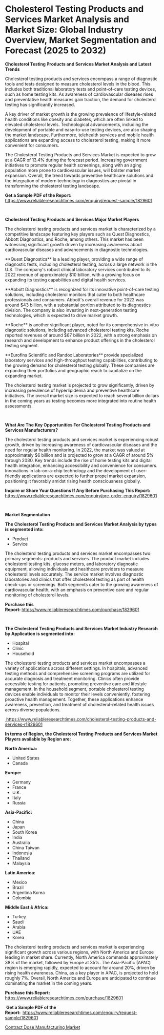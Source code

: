 <p><h1>Cholesterol Testing Products and Services Market Analysis and Market Size: Global Industry Overview, Market Segmentation and Forecast (2025 to 2032)</h1></p><p><strong>Cholesterol Testing Products and Services Market Analysis and Latest Trends</strong></p>
<p><p>Cholesterol testing products and services encompass a range of diagnostic tools and tests designed to measure cholesterol levels in the blood. This includes both traditional laboratory tests and point-of-care testing devices, such as home testing kits. As awareness of cardiovascular diseases rises and preventative health measures gain traction, the demand for cholesterol testing has significantly increased.</p><p>A key driver of market growth is the growing prevalence of lifestyle-related health conditions like obesity and diabetes, which are often linked to elevated cholesterol levels. Technological advancements, including the development of portable and easy-to-use testing devices, are also shaping the market landscape. Furthermore, telehealth services and mobile health applications are expanding access to cholesterol testing, making it more convenient for consumers.</p><p>The Cholesterol Testing Products and Services Market is expected to grow at a CAGR of 13.4% during the forecast period. Increasing government initiatives to promote regular health screenings, along with an aging population more prone to cardiovascular issues, will bolster market expansion. Overall, the trend towards preventive healthcare solutions and the integration of modern technology in diagnostics are pivotal in transforming the cholesterol testing landscape.</p></p>
<p><strong>Get a Sample PDF of the Report:&nbsp;</strong> <a href="https://www.reliableresearchtimes.com/enquiry/request-sample/1829601?utm_campaign=2006&utm_medium=2&utm_source=Github&utm_content=ia&utm_term=26032025&utm_id=cholesterol-testing-products-and-services">https://www.reliableresearchtimes.com/enquiry/request-sample/1829601</a></p>
<p>&nbsp;</p>
<p><strong>Cholesterol Testing Products and Services Major Market Players</strong></p>
<p><p>The cholesterol testing products and services market is characterized by a competitive landscape featuring key players such as Quest Diagnostics, Abbott Diagnostics, and Roche, among others. This market has been witnessing significant growth driven by increasing awareness about cardiovascular diseases and advancements in diagnostic technologies.</p><p>**Quest Diagnostics** is a leading player, providing a wide range of diagnostic tests, including cholesterol testing, across a large network in the U.S. The company's robust clinical laboratory services contributed to its 2022 revenue of approximately $10 billion, with a growing focus on expanding its testing capabilities and digital health services.</p><p>**Abbott Diagnostics** is recognized for its innovative point-of-care testing solutions, including cholesterol monitors that cater to both healthcare professionals and consumers. Abbott's overall revenue for 2022 was around $43 billion, with a substantial portion attributed to its diagnostics division. The company is also investing in next-generation testing technologies, which is expected to drive market growth.</p><p>**Roche** is another significant player, noted for its comprehensive in-vitro diagnostic solutions, including advanced cholesterol testing kits. Roche reported revenues of around $67 billion in 2022, with a strong emphasis on research and development to enhance product offerings in the cholesterol testing segment.</p><p>**Eurofins Scientific and Randox Laboratories** provide specialized laboratory services and high-throughput testing capabilities, contributing to the growing demand for cholesterol testing globally. These companies are expanding their portfolios and geographic reach to capitalize on the expanding market.</p><p>The cholesterol testing market is projected to grow significantly, driven by increasing prevalence of hyperlipidemia and preventive healthcare initiatives. The overall market size is expected to reach several billion dollars in the coming years as testing becomes more integrated into routine health assessments.</p></p>
<p>&nbsp;</p>
<p><strong>What Are The Key Opportunities For Cholesterol Testing Products and Services Manufacturers?</strong></p>
<p><p>The cholesterol testing products and services market is experiencing robust growth, driven by increasing awareness of cardiovascular diseases and the need for regular health monitoring. In 2022, the market was valued at approximately $6 billion and is projected to grow at a CAGR of around 5% through 2030. Key trends include the rise of home testing kits and digital health integration, enhancing accessibility and convenience for consumers. Innovations in lab-on-a-chip technology and the development of user-friendly applications are expected to further propel market expansion, positioning it favorably amidst rising health consciousness globally.</p></p>
<p><strong>Inquire or Share Your Questions If Any Before Purchasing This Report:</strong> <a href="https://www.reliableresearchtimes.com/enquiry/pre-order-enquiry/1829601?utm_campaign=2006&utm_medium=2&utm_source=Github&utm_content=ia&utm_term=26032025&utm_id=cholesterol-testing-products-and-services">https://www.reliableresearchtimes.com/enquiry/pre-order-enquiry/1829601</a></p>
<p>&nbsp;</p>
<p><strong>Market Segmentation</strong></p>
<p><strong>The Cholesterol Testing Products and Services Market Analysis by types is segmented into:</strong></p>
<p><ul><li>Product</li><li>Service</li></ul></p>
<p><p>The cholesterol testing products and services market encompasses two primary segments: products and services. The product market includes cholesterol testing kits, glucose meters, and laboratory diagnostic equipment, allowing individuals and healthcare providers to measure cholesterol levels accurately. The service market involves diagnostic laboratories and clinics that offer cholesterol testing as part of health check-ups or screenings. Both segments cater to the growing awareness of cardiovascular health, with an emphasis on preventive care and regular monitoring of cholesterol levels.</p></p>
<p><strong>Purchase this Report:&nbsp;</strong><a href="https://www.reliableresearchtimes.com/purchase/1829601?utm_campaign=2006&utm_medium=2&utm_source=Github&utm_content=ia&utm_term=26032025&utm_id=cholesterol-testing-products-and-services">https://www.reliableresearchtimes.com/purchase/1829601</a></p>
<p>&nbsp;</p>
<p><strong>The Cholesterol Testing Products and Services Market Industry Research by Application is segmented into:</strong></p>
<p><ul><li>Hospital</li><li>Clinic</li><li>Household</li></ul></p>
<p><p>The cholesterol testing products and services market encompasses a variety of applications across different settings. In hospitals, advanced testing methods and comprehensive screening programs are utilized for accurate diagnosis and treatment monitoring. Clinics often provide accessible testing for patients, promoting preventive care and lifestyle management. In the household segment, portable cholesterol testing devices enable individuals to monitor their levels conveniently, fostering proactive health management. Together, these applications enhance awareness, prevention, and treatment of cholesterol-related health issues across diverse populations.</p></p>
<p><a href="https://www.reliableresearchtimes.com/cholesterol-testing-products-and-services-r1829601?utm_campaign=2006&utm_medium=2&utm_source=Github&utm_content=ia&utm_term=26032025&utm_id=cholesterol-testing-products-and-services">&nbsp;https://www.reliableresearchtimes.com/cholesterol-testing-products-and-services-r1829601</a></p>
<p><strong>In terms of Region, the Cholesterol Testing Products and Services Market Players available by Region are:</strong></p>
<p>
    <p> <strong> North America: </strong>
        <ul>
            <li>United States</li>
            <li>Canada</li>
        </ul>
        </p> 
    <p> <strong> Europe: </strong>
        <ul>
            <li>Germany</li>
            <li>France</li>
            <li>U.K.</li>
            <li>Italy</li>
            <li>Russia</li>
        </ul>
        </p> 
    <p> <strong> Asia-Pacific: </strong>
        <ul>
            <li>China</li>
            <li>Japan</li>
            <li>South Korea</li>
            <li>India</li>
            <li>Australia</li>
            <li>China Taiwan</li>
            <li>Indonesia</li>
            <li>Thailand</li>
            <li>Malaysia</li>
        </ul>
        </p> 
    <p> <strong> Latin America: </strong>
        <ul>
            <li>Mexico</li>
            <li>Brazil</li>
            <li>Argentina Korea</li>
            <li>Colombia</li>
        </ul>
        </p> 
    <p> <strong> Middle East & Africa: </strong>
        <ul>
            <li>Turkey</li>
            <li>Saudi</li>
            <li>Arabia</li>
            <li>UAE</li>
            <li>Korea</li>
        </ul>
    </p>
    </p>
<p><p>The cholesterol testing products and services market is experiencing significant growth across various regions, with North America and Europe leading in market share. Currently, North America commands approximately 38% of the market, followed by Europe at 35%. The Asia-Pacific (APAC) region is emerging rapidly, expected to account for around 20%, driven by rising health awareness. China, as a key player in APAC, is projected to hold roughly 7%. Overall, North America and Europe are anticipated to continue dominating the market in the coming years.</p></p>
<p><strong>Purchase this Report: </strong><a href="https://www.reliableresearchtimes.com/purchase/1829601?utm_campaign=2006&utm_medium=2&utm_source=Github&utm_content=ia&utm_term=26032025&utm_id=cholesterol-testing-products-and-services">https://www.reliableresearchtimes.com/purchase/1829601</a></p>
<p>&nbsp;<strong>Get a Sample PDF of the Report:&nbsp;&nbsp;</strong><a href="https://www.reliableresearchtimes.com/enquiry/request-sample/1829601?utm_campaign=2006&utm_medium=2&utm_source=Github&utm_content=ia&utm_term=26032025&utm_id=cholesterol-testing-products-and-services">https://www.reliableresearchtimes.com/enquiry/request-sample/1829601</a></p>
<p><strong></strong></p>
<p><p><a href="https://github.com/bmorecock/Market-Research-Report-List-6/blob/main/contract-dose-manufacturing-market.md?utm_campaign=2006&utm_medium=2&utm_source=Github&utm_content=ia&utm_term=26032025&utm_id=cholesterol-testing-products-and-services">Contract Dose Manufacturing Market</a></p></p>
